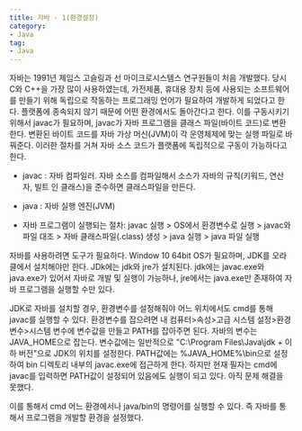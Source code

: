 ```yaml
---
title: 자바 - 1(환경설정)
category:
- Java
tag:
- Java
---
```


자바는 1991년 제임스 고슬링과 선 마이크로시스템스 연구원들이 처음 개발했다.
당시 C와 C++을 가장 많이 사용하였는데, 가전제품, 휴대용 장치 등에 사용되는 소프트웨어를 만들기 위해 독립으로 작동하는 프로그래밍 언어가 필요하여 개발하게 되었다고 한다.
플랫폼에 종속되지 않기 때문에 어떤 환경에서도 돌아간다고 한다. 이를 구동시키기 위해서 javac가 필요하며, javac가 자바 프로그램을 클래스 파일(바이트 코드)로 변환한다. 변환된 바이트 코드를 자바 가상 머신(JVM)이 각 운영체제에 맞는 실행 파일로 바꿔준다. 이러한 절차를 거쳐 자바 소스 코드가 플랫폼에 독립적으로 구동이 가능하다고 한다.

- javac : 자바 컴파일러. 자바 소스를 컴파일해서 소스가 자바의 규칙(키워드, 연산자, 빌트 인 클래스)을 준수하면 클래스파일을 만든다.
- java : 자바 실행 엔진(JVM)

- 자바 프로그램이 실행되는 절차:
javac 실행 > OS에서 환경변수로 실행 > javac와 파일  대조 > 자바 클래스파일(.class) 생성 > java 실행 > java 파일 실행


자바를 사용하려면 도구가 필요하다. Window 10 64bit OS가 필요하며, JDK를 오라클에서 설치해야만 한다.
JDk에는 jdk와 jre가 설치된다. jdk에는 javac.exe와 java.exe가 있어서 자바로 개발 및 실행이 가능하나, jre에서는 java.exe만 존재하여 자바 프로그램을 실행할 수만 있다.

JDK로 자바를 설치할 경우, 환경변수를 설정해줘야 어느 위치에서도 cmd를 통해 javac를 실행할 수 있다. 환경변수를 잡으려면 내 컴퓨터>속성>고급 시스템 설정>환경 변수>시스템 변수에 변수값을 만들고 PATH를 잡아주면 된다.
자바의 변수는 JAVA_HOME으로 잡는다. 변수값에는 일반적으로 "C:\Program Files\Java\jdk + 이하 버전"으로 JDK의 위치를 설정한다. PATH값에는 %JAVA_HOME%\bin으로 설정하여 bin 디렉토리 내부의 javac.exe에 접근하게 한다.
하지만 현재 필자는 cmd에 javac를 입력하면 PATH값이 설정되어 있음에도 실행이 되고 있다. 아직 문제 해결을 못했다.

이를 통해서 cmd 어느 환경에서나 java/bin의 명령어를 실행할 수 있다. 즉 자바를 통해서 프로그램을 개발할 환경을 설정했다.
